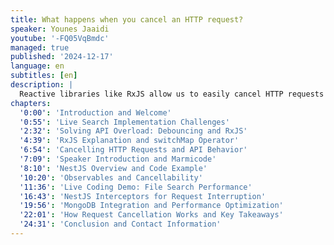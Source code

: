 ```yaml
---
title: What happens when you cancel an HTTP request?
speaker: Younes Jaaidi
youtube: '-FQ05VqBmdc'
managed: true
published: '2024-12-17'
language: en
subtitles: [en]
description: |
  Reactive libraries like RxJS allow us to easily cancel HTTP requests but is that really efficient? What really happens on the back-end? Is it possible to propagate the cancelation from the front-end through our microservices and cancel the database query?
chapters:
  '0:00': 'Introduction and Welcome'
  '0:55': 'Live Search Implementation Challenges'
  '2:32': 'Solving API Overload: Debouncing and RxJS'
  '4:39': 'RxJS Explanation and switchMap Operator'
  '6:54': 'Cancelling HTTP Requests and API Behavior'
  '7:09': 'Speaker Introduction and Marmicode'
  '8:10': 'NestJS Overview and Code Example'
  '10:20': 'Observables and Cancellability'
  '11:36': 'Live Coding Demo: File Search Performance'
  '16:43': 'NestJS Interceptors for Request Interruption'
  '19:56': 'MongoDB Integration and Performance Optimization'
  '22:01': 'How Request Cancellation Works and Key Takeaways'
  '24:31': 'Conclusion and Contact Information'
---
```

